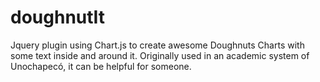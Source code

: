 doughnutIt
==========

Jquery plugin using Chart.js to create awesome Doughnuts Charts with some text inside and around it. Originally used in an academic system of Unochapecó, it can be helpful for someone.

